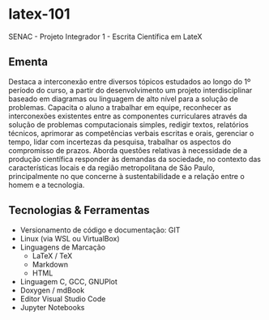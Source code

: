 # latex-101
SENAC - Projeto Integrador 1 - Escrita Científica em LateX

## Ementa
Destaca a interconexão entre diversos tópicos estudados ao longo do 1º período do curso, a partir do desenvolvimento um projeto interdisciplinar baseado em diagramas ou linguagem de alto nível para a solução de problemas. Capacita o aluno a trabalhar em equipe, reconhecer as interconexões existentes entre as componentes curriculares através da solução de problemas computacionais simples, redigir textos, relatórios técnicos, aprimorar as competências verbais escritas e orais, gerenciar o tempo, lidar com incertezas da pesquisa, trabalhar os aspectos do compromisso de prazos. Aborda questões relativas à necessidade de a produção científica responder às demandas da sociedade, no contexto das características locais e da região metropolitana de São Paulo, principalmente no que concerne à sustentabilidade e a relação entre o homem e a tecnologia.

## Tecnologias & Ferramentas
* Versionamento de código e documentação: GIT
* Linux (via WSL ou VirtualBox)
* Linguagens de Marcação
  * LaTeX / TeX
  * Markdown
  * HTML
* Linguagem C, GCC, GNUPlot
* Doxygen / mdBook
* Editor Visual Studio Code
* Jupyter Notebooks
  